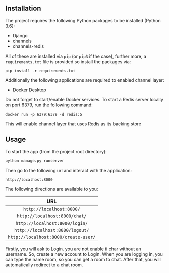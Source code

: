 ## Installation
The project requires the following Python packages to be installed (Python 3.6):

* Django
* channels
* channels-redis


All of these are installed via `pip` (or `pip3` if the case), further more, a `requirements.txt` file is provided so install the packages via:

    pip install -r requirements.txt
    
Additionally the following applications are required to enabled channel layer:

* Docker Desktop 

Do not forget to start/enable Docker services. 
To start a Redis server locally on port 6379, run the following command:

    docker run -p 6379:6379 -d redis:5
    
This will enable channel layer that uses Redis as its backing store

## Usage
To start the app (from the project root directory):
    
    python manage.py runserver

Then go to the following url and interact with the application:

    http://localhost:8000

The following directions are available to you:

|                   URL                   
|:---------------------------------------:
| `http://localhost:8000/` 
| `http://localhost:8000/chat/` | Chat Room |
| `http://localhost:8000/login/` | Login form |
| `http://localhost:8000/logout/` | Logout  |
| `http://localhost:8000/create-user/` | Register form |

Firstly, you will ask to Login. you are not enable ti char without an username. So, create a new account to Login. 
When you are logging in, you can type the name room, so you can get a room to chat. After that, you will automatically redirect to a chat room.
 
